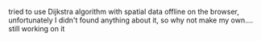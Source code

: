 tried to use Dijkstra algorithm with spatial data offline on the browser, unfortunately I didn't found anything about it, so why not make my own.... still working on it
